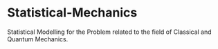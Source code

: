 # Statistical-Mechanics
Statistical Modelling for the Problem related to the field of Classical and Quantum Mechanics.
